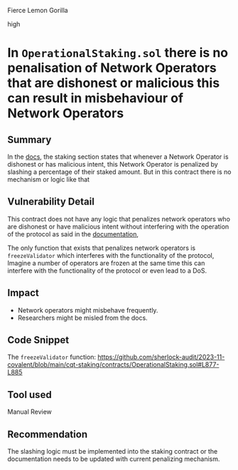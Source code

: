Fierce Lemon Gorilla

high

# In `OperationalStaking.sol` there is no penalisation of Network Operators that are dishonest or malicious this can result in misbehaviour of Network Operators

## Summary
In the [docs](https://www.covalenthq.com/docs/covalent-network/staking/), the staking section states that whenever a Network Operator is dishonest or has malicious intent, this Network Operator is penalized by slashing a percentage of their staked amount. But in this contract there is no mechanism or logic like that  

## Vulnerability Detail
This contract does not have any logic that  penalizes network operators who are dishonest or have malicious intent  without interfering with the operation of the protocol as said in the [documentation](https://www.covalenthq.com/docs/covalent-network/staking/), 

The only function that exists that penalizes network operators is `freezeValidator` which  interferes with the functionality of the protocol, Imagine a number of operators are frozen at the same time this can interfere  with the functionality of the protocol or even lead to a DoS.

## Impact
* Network operators might misbehave frequently.
* Researchers might be misled from the docs.

## Code Snippet
The `freezeValidator` function:
https://github.com/sherlock-audit/2023-11-covalent/blob/main/cqt-staking/contracts/OperationalStaking.sol#L877-L885

## Tool used

Manual Review

## Recommendation
The slashing logic must be implemented into the staking contract or the documentation needs to be updated with current penalizing mechanism.